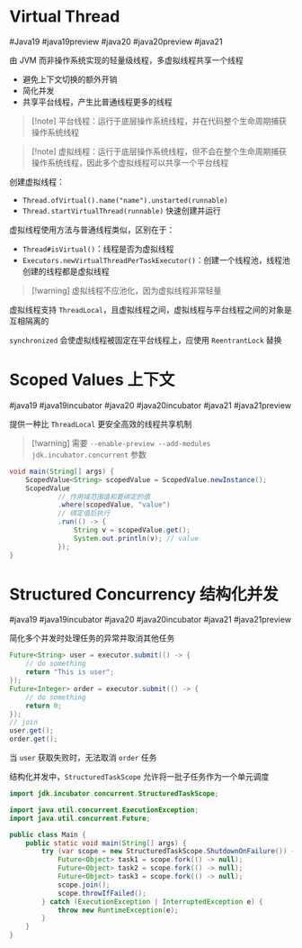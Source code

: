 # Virtual Thread
#Java19 #java19preview #java20 #java20preview #java21

由 JVM 而非操作系统实现的轻量级线程，多虚拟线程共享一个线程
* 避免上下文切换的额外开销
* 简化并发
* 共享平台线程，产生比普通线程更多的线程

> [!note] 平台线程：运行于底层操作系统线程，并在代码整个生命周期捕获操作系统线程

>[!note] 虚拟线程：运行于底层操作系统线程，但不会在整个生命周期捕获操作系统线程，因此多个虚拟线程可以共享一个平台线程

创建虚拟线程：
- `Thread.ofVirtual().name("name").unstarted(runnable)`
- `Thread.startVirtualThread(runnable)` 快速创建并运行

虚拟线程使用方法与普通线程类似，区别在于：
* `Thread#isVirtual()`：线程是否为虚拟线程
* `Executors.newVirtualThreadPerTaskExecutor()`：创建一个线程池，线程池创建的线程都是虚拟线程

> [!warning] 虚拟线程不应池化，因为虚拟线程非常轻量

虚拟线程支持 `ThreadLocal`，且虚拟线程之间，虚拟线程与平台线程之间的对象是互相隔离的

`synchronized` 会使虚拟线程被固定在平台线程上，应使用 `ReentrantLock` 替换
# Scoped Values 上下文
#java19 #java19incubator #java20 #java20incubator #java21 #java21preview

提供一种比 `ThreadLocal` 更安全高效的线程共享机制

> [!warning] 需要 `--enable-preview --add-modules jdk.incubator.concurrent` 参数

```java
void main(String[] args) {
    ScopedValue<String> scopedValue = ScopedValue.newInstance();
    ScopedValue
            // 作用域范围值和要绑定的值
            .where(scopedValue, "value")
            // 绑定值后执行
            .run(() -> {
                String v = scopedValue.get();
                System.out.println(v); // value
            });
}
```
# Structured Concurrency 结构化并发
#java19 #java19incubator #java20 #java20incubator #java21 #java21preview 

简化多个并发时处理任务的异常并取消其他任务

```java
Future<String> user = executor.submit(() -> {
    // do something
    return "This is user";
});
Future<Integer> order = executor.submit(() -> {
    // do something
    return 0;
});
// join
user.get();
order.get();
```

当 `user` 获取失败时，无法取消 `order` 任务

结构化并发中，`StructuredTaskScope` 允许将一批子任务作为一个单元调度

```java
import jdk.incubator.concurrent.StructuredTaskScope;

import java.util.concurrent.ExecutionException;
import java.util.concurrent.Future;

public class Main {
    public static void main(String[] args) {
        try (var scope = new StructuredTaskScope.ShutdownOnFailure()) {
            Future<Object> task1 = scope.fork(() -> null);
            Future<Object> task2 = scope.fork(() -> null);
            Future<Object> task3 = scope.fork(() -> null);
            scope.join();
            scope.throwIfFailed();
        } catch (ExecutionException | InterruptedException e) {
            throw new RuntimeException(e);
        }
    }
}
```
